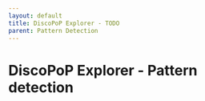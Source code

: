 ```yaml
---
layout: default
title: DiscoPoP Explorer - TODO
parent: Pattern Detection
---
```


# DiscoPoP Explorer - Pattern detection
